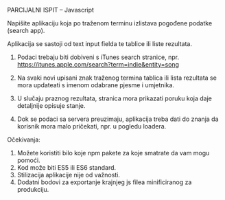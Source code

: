 PARCIJALNI ISPIT – Javascript


Napišite aplikaciju koja po traženom terminu izlistava pogođene podatke (search app).

Aplikacija se sastoji od text input fielda te tablice ili liste rezultata.


1. Podaci trebaju biti dobiveni s iTunes search stranice, npr.
https://itunes.apple.com/search?term=indie&entity=song

2. Na svaki novi upisani znak traženog termina tablica ili lista rezultata se mora updateati s imenom odabrane pjesme i umjetnika.

3. U slučaju praznog rezultata, stranica mora prikazati poruku koja daje detaljnije opisuje stanje.

4. Dok se podaci sa servera preuzimaju, aplikacija treba dati do znanja da korisnik mora malo pričekati, npr. u pogledu loadera.

Očekivanja:
1. Možete koristiti bilo koje npm pakete za koje smatrate da vam mogu pomoći.
2. Kod može biti ES5 ili ES6 standard.
3. Stilizacija aplikacije nije od važnosti.
4. Dodatni bodovi za exportanje krajnjeg js filea minificiranog za produkciju.